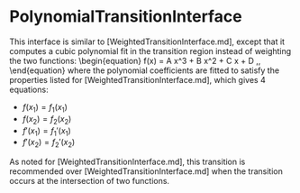 # PolynomialTransitionInterface

This interface is similar to [WeightedTransitionInterface.md], except that it
computes a cubic polynomial fit in the transition region instead of weighting
the two functions:
\begin{equation}
  f(x) = A x^3 + B x^2 + C x + D \,,
\end{equation}
where the polynomial coefficients are fitted to satisfy the properties listed
for [WeightedTransitionInterface.md], which gives 4 equations:

- $f(x_1) = f_1(x_1)$
- $f(x_2) = f_2(x_2)$
- $f'(x_1) = f_1'(x_1)$
- $f'(x_2) = f_2'(x_2)$

As noted for [WeightedTransitionInterface.md], this transition is recommended
over [WeightedTransitionInterface.md] when the transition occurs at the
intersection of two functions.
